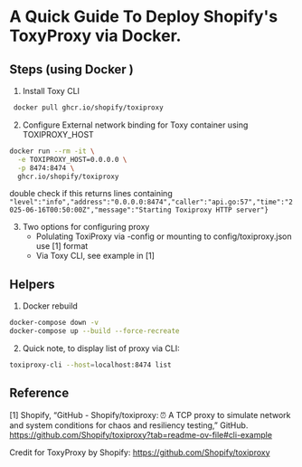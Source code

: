 # A Quick Guide To Deploy Shopify's ToxyProxy via Docker. 

## Steps (using Docker )
1. Install Toxy CLI 
```bash
 docker pull ghcr.io/shopify/toxiproxy

```

2. Configure External network binding for Toxy container using TOXIPROXY_HOST
```bash
docker run --rm -it \
  -e TOXIPROXY_HOST=0.0.0.0 \
  -p 8474:8474 \
  ghcr.io/shopify/toxiproxy
 ```

double check if this returns lines containing ` "level":"info","address":"0.0.0.0:8474","caller":"api.go:57","time":"2025-06-16T00:50:00Z","message":"Starting Toxiproxy HTTP server"} `


3. Two options for configuring proxy
    - Polulating ToxiProxy via -config or mounting to config/toxiproxy.json use [1] format
    - Via Toxy CLI, see example in [1]



## Helpers

1. Docker rebuild
```bash
docker-compose down -v
docker-compose up --build --force-recreate
```

2. Quick note, to display list of proxy via CLI:

```bash 
toxiproxy-cli --host=localhost:8474 list  
```

## Reference 
[1] Shopify, “GitHub - Shopify/toxiproxy: :alarm_clock: A TCP proxy to simulate network and system conditions for chaos and resiliency testing,” GitHub. https://github.com/Shopify/toxiproxy?tab=readme-ov-file#cli-example

Credit for ToxyProxy by Shopify: https://github.com/Shopify/toxiproxy